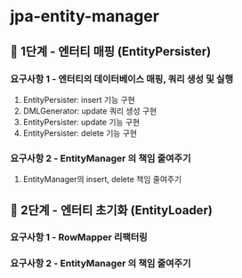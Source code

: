# jpa-entity-manager

## 🚀 1단계 - 엔터티 매핑 (EntityPersister)

### 요구사항 1 - 엔터티의 데이터베이스 매핑, 쿼리 생성 및 실행

1. EntityPersister: insert 기능 구현
2. DMLGenerator: update 쿼리 생성 구현
3. EntityPersister: update 기능 구현
4. EntityPersister: delete 기능 구현

### 요구사항 2 - EntityManager 의 책임 줄여주기

1. EntityManager의 insert, delete 책임 줄여주기

## 🚀 2단계 - 엔터티 초기화 (EntityLoader)

### 요구사항 1 - RowMapper 리팩터링

### 요구사항 2 - EntityManager 의 책임 줄여주기
